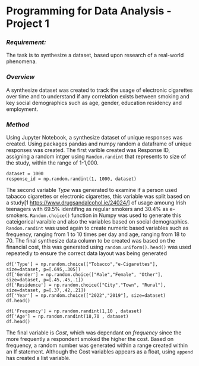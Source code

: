 # Programming for Data Analysis - Project 1

###  ***Requirement:*** 
The task is to synthesize a dataset, based upon research of a real-world phenomena.

### ***Overview***  
A synthesize dataset was created to track the usage of electronic cigarettes over time and to understand if any correlation exists between smoking and key social demographics such as age, gender, education residency and employment.

### ***Method***
Using Jupyter Notebook, a synthesize dataset of unique responses was created. Using packages pandas and numpy random a dataframe of unique responses was created. The first varible created was Response ID, assigning a random intger using ``Random.randint`` that represents to size of the study, within the range of 1-1,000. 

```` 
dataset = 1000 
response_id = np.random.randint(1, 1000, dataset)
````

The second variable *Type* was generated to examine if a person used tabacco cigarettes or electronic cigarettes, this variable was split based on a study[1 https://www.drugsandalcohol.ie/24024/] of usage amoung Irish teenagers with 69.5% identifing as regular smokers and 30.4% as e-smokers. ``Random.choice()`` function in Numpy was used to generate this cateigorical varaible and also the variables based on social demographics. ``Random.randint`` was used again to create numeric based variables such as frequency, ranging from 1 to 10 times per day and age, ranging from 18 to 70. The final synthesize data column to be created was based on the financial cost, this was generated using ``random.uniform()``.
``head()`` was used repeatedly to ensure the correct data layout was being generated 

````
df['Type'] = np.random.choice(["Tobacco","e-Cigarettes"], size=dataset, p=[.695,.305])
df['Gender'] = np.random.choice(["Male","Female", "Other"], size=dataset, p=[.45,.45,.1])
df['Residence'] = np.random.choice(["City","Town", "Rural"], size=dataset, p=[.37,.42,.21])
df['Year'] = np.random.choice(["2022","2019"], size=dataset)
df.head()
````

````
df['Frequency'] = np.random.randint(1,10 , dataset)
df['Age'] = np.random.randint(18,70 , dataset)
df.head()
````
The final variable is *Cost*, which was dependant on *frequency* since the more frequently a respondent smoked the higher the cost. Based on frequency, a random number was generated within a range created within an If statement. Although the Cost variables appears as a float, using ``append`` has created a list variable. 
